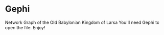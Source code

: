 # Gephi
Network Graph of the Old Babylonian Kingdom of Larsa
You'll need Gephi to open the file.
Enjoy!
